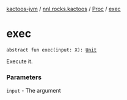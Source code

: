 [kactoos-jvm](../../index.md) / [nnl.rocks.kactoos](../index.md) / [Proc](index.md) / [exec](.)

# exec

`abstract fun exec(input: X): `[`Unit`](https://kotlinlang.org/api/latest/jvm/stdlib/kotlin/-unit/index.html)

Execute it.

### Parameters

`input` - The argument